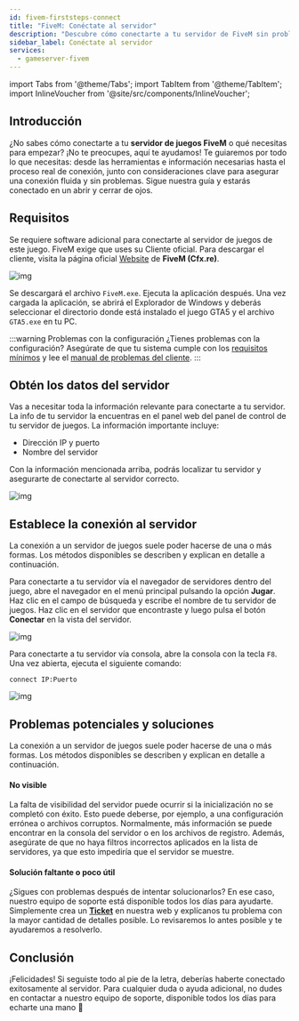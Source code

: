 ```yaml
---
id: fivem-firststeps-connect
title: "FiveM: Conéctate al servidor"
description: "Descubre cómo conectarte a tu servidor de FiveM sin problemas y asegura una experiencia de juego fluida con consejos y guía esenciales → Aprende más ahora"
sidebar_label: Conéctate al servidor
services:
  - gameserver-fivem
---
```


import Tabs from '@theme/Tabs';
import TabItem from '@theme/TabItem';
import InlineVoucher from '@site/src/components/InlineVoucher';


## Introducción
¿No sabes cómo conectarte a tu **servidor de juegos FiveM** o qué necesitas para empezar? ¡No te preocupes, aquí te ayudamos! Te guiaremos por todo lo que necesitas: desde las herramientas e información necesarias hasta el proceso real de conexión, junto con consideraciones clave para asegurar una conexión fluida y sin problemas. Sigue nuestra guía y estarás conectado en un abrir y cerrar de ojos.

<InlineVoucher />


## Requisitos

Se requiere software adicional para conectarte al servidor de juegos de este juego. FiveM exige que uses su Cliente oficial. Para descargar el cliente, visita la página oficial [Website](https://fivem.net/) de **FiveM (Cfx.re)**. 

![img](https://screensaver01.zap-hosting.com/index.php/s/Li9iCjESkpzdAP4/download)

Se descargará el archivo `FiveM.exe`. Ejecuta la aplicación después. Una vez cargada la aplicación, se abrirá el Explorador de Windows y deberás seleccionar el directorio donde está instalado el juego GTA5 y el archivo `GTA5.exe` en tu PC.  



:::warning Problemas con la configuración
¿Tienes problemas con la configuración? Asegúrate de que tu sistema cumple con los [requisitos mínimos](https://docs.fivem.net/docs/client-manual/system-requirements/) y lee el [manual de problemas del cliente](https://docs.fivem.net/docs/support/client-issues/).
:::



## Obtén los datos del servidor

Vas a necesitar toda la información relevante para conectarte a tu servidor. La info de tu servidor la encuentras en el panel web del panel de control de tu servidor de juegos. La información importante incluye:

- Dirección IP y puerto
- Nombre del servidor

Con la información mencionada arriba, podrás localizar tu servidor y asegurarte de conectarte al servidor correcto.

![img](https://screensaver01.zap-hosting.com/index.php/s/yRMWxYtmWF7Xwxe/preview)

## Establece la conexión al servidor

La conexión a un servidor de juegos suele poder hacerse de una o más formas. Los métodos disponibles se describen y explican en detalle a continuación.

<Tabs>
    <TabItem value="connect_solution_server_browser_ingame" label="Navegador de servidores (En juego)" default>

Para conectarte a tu servidor vía el navegador de servidores dentro del juego, abre el navegador en el menú principal pulsando la opción **Jugar**. Haz clic en el campo de búsqueda y escribe el nombre de tu servidor de juegos. Haz clic en el servidor que encontraste y luego pulsa el botón **Conectar** en la vista del servidor. 

![img](https://screensaver01.zap-hosting.com/index.php/s/qzW3DkWTjASeXqG/download)

</TabItem>



<TabItem value="connect_solution3" label="Consola (En juego)">

Para conectarte a tu servidor vía consola, abre la consola con la tecla `F8`. Una vez abierta, ejecuta el siguiente comando: 

```
connect IP:Puerto
```

![img](https://screensaver01.zap-hosting.com/index.php/s/n864XaxYmG5fSGi/preview)

</TabItem>
</Tabs>



## Problemas potenciales y soluciones

La conexión a un servidor de juegos suele poder hacerse de una o más formas. Los métodos disponibles se describen y explican en detalle a continuación.

#### No visible

La falta de visibilidad del servidor puede ocurrir si la inicialización no se completó con éxito. Esto puede deberse, por ejemplo, a una configuración errónea o archivos corruptos. Normalmente, más información se puede encontrar en la consola del servidor o en los archivos de registro. Además, asegúrate de que no haya filtros incorrectos aplicados en la lista de servidores, ya que esto impediría que el servidor se muestre. 



#### Solución faltante o poco útil

¿Sigues con problemas después de intentar solucionarlos? En ese caso, nuestro equipo de soporte está disponible todos los días para ayudarte. Simplemente crea un **[Ticket](https://zap-hosting.com/en/customer/support/)** en nuestra web y explícanos tu problema con la mayor cantidad de detalles posible. Lo revisaremos lo antes posible y te ayudaremos a resolverlo.



## Conclusión

¡Felicidades! Si seguiste todo al pie de la letra, deberías haberte conectado exitosamente al servidor. Para cualquier duda o ayuda adicional, no dudes en contactar a nuestro equipo de soporte, disponible todos los días para echarte una mano 🙂




<InlineVoucher />